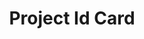 ---
layout: default
title: Project Id Card
parent: Archimate Blueprints
grand_parent: Blueprint Templates
nav_order: 11
---